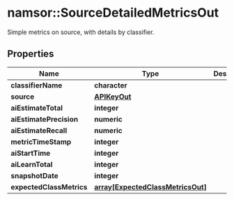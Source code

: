 # namsor::SourceDetailedMetricsOut

Simple metrics on source, with details by classifier.
## Properties
Name | Type | Description | Notes
------------ | ------------- | ------------- | -------------
**classifierName** | **character** |  | [optional] 
**source** | [**APIKeyOut**](APIKeyOut.md) |  | [optional] 
**aiEstimateTotal** | **integer** |  | [optional] 
**aiEstimatePrecision** | **numeric** |  | [optional] 
**aiEstimateRecall** | **numeric** |  | [optional] 
**metricTimeStamp** | **integer** |  | [optional] 
**aiStartTime** | **integer** |  | [optional] 
**aiLearnTotal** | **integer** |  | [optional] 
**snapshotDate** | **integer** |  | [optional] 
**expectedClassMetrics** | [**array[ExpectedClassMetricsOut]**](ExpectedClassMetricsOut.md) |  | [optional] 


